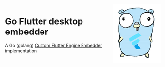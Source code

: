 <img src="./assets/mascot.png" width="155" align="right">

# Go Flutter desktop embedder 

A Go (golang) [Custom Flutter Engine Embedder](https://github.com/flutter/engine/wiki/Custom-Flutter-Engine-Embedders) implementation

